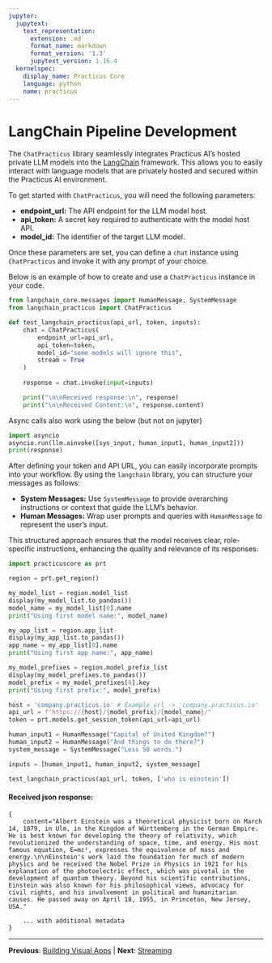 ```yaml
---
jupyter:
  jupytext:
    text_representation:
      extension: .md
      format_name: markdown
      format_version: '1.3'
      jupytext_version: 1.16.4
  kernelspec:
    display_name: Practicus Core
    language: python
    name: practicus
---
```


# LangChain Pipeline Development

The `ChatPracticus` library seamlessly integrates Practicus AI’s hosted private LLM models into the [LangChain](https://github.com/langchain-ai/langchain) framework. This allows you to easily interact with language models that are privately hosted and secured within the Practicus AI environment.

To get started with `ChatPracticus`, you will need the following parameters:

- **endpoint_url:** The API endpoint for the LLM model host.
- **api_token:** A secret key required to authenticate with the model host API.
- **model_id:** The identifier of the target LLM model.

Once these parameters are set, you can define a `chat` instance using `ChatPracticus` and invoke it with any prompt of your choice.

Below is an example of how to create and use a `ChatPracticus` instance in your code.

```python
from langchain_core.messages import HumanMessage, SystemMessage
from langchain_practicus import ChatPracticus

def test_langchain_practicus(api_url, token, inputs):
    chat = ChatPracticus(
        endpoint_url=api_url,
        api_token=token,
        model_id="some models will ignore this",
        stream = True
    )
    
    response = chat.invoke(input=inputs)

    print("\n\nReceived response:\n", response)
    print("\n\nReceived Content:\n", response.content)
```

<!-- #region -->
Async calls also work using the below (but not on jupyter)

```python
import asyncio
asyncio.run(llm.ainvoke([sys_input, human_input1, human_input2]))
print(response)
```
<!-- #endregion -->

After defining your token and API URL, you can easily incorporate prompts into your workflow. By using the `langchain` library, you can structure your messages as follows:

- **System Messages:** Use `SystemMessage` to provide overarching instructions or context that guide the LLM’s behavior.
- **Human Messages:** Wrap user prompts and queries with `HumanMessage` to represent the user’s input.

This structured approach ensures that the model receives clear, role-specific instructions, enhancing the quality and relevance of its responses.

```python
import practicuscore as prt
```

```python
region = prt.get_region()

my_model_list = region.model_list
display(my_model_list.to_pandas())
model_name = my_model_list[0].name
print("Using first model name:", model_name)
```

```python
my_app_list = region.app_list
display(my_app_list.to_pandas())
app_name = my_app_list[0].name
print("Using first app name:", app_name)
```

```python
my_model_prefixes = region.model_prefix_list
display(my_model_prefixes.to_pandas())
model_prefix = my_model_prefixes[0].key
print("Using first prefix:", model_prefix)
```

```python
host = 'company.practicus.io' # Example url -> 'company.practicus.io'
api_url = f"https://{host}/{model_prefix}/{model_name}/"
token = prt.models.get_session_token(api_url=api_url)
```

```python
human_input1 = HumanMessage("Capital of United Kingdom?")
human_input2 = HumanMessage("And things to do there?")
system_message = SystemMessage("Less 50 words.")

inputs = [human_input1, human_input2, system_message]
```

```python
test_langchain_practicus(api_url, token, ['who is einstein'])
```

#### Received json response:

```text
{
    content="Albert Einstein was a theoretical physicist born on March 14, 1879, in Ulm, in the Kingdom of Württemberg in the German Empire. He is best known for developing the theory of relativity, which revolutionized the understanding of space, time, and energy. His most famous equation, E=mc², expresses the equivalence of mass and energy.\n\nEinstein's work laid the foundation for much of modern physics and he received the Nobel Prize in Physics in 1921 for his explanation of the photoelectric effect, which was pivotal in the development of quantum theory. Beyond his scientific contributions, Einstein was also known for his philosophical views, advocacy for civil rights, and his involvement in political and humanitarian causes. He passed away on April 18, 1955, in Princeton, New Jersey, USA." 

    ... with additional metadata 
}       
```


---

**Previous**: [Building Visual Apps](../apps/building-visual-apps.md) | **Next**: [Streaming](streaming.md)
